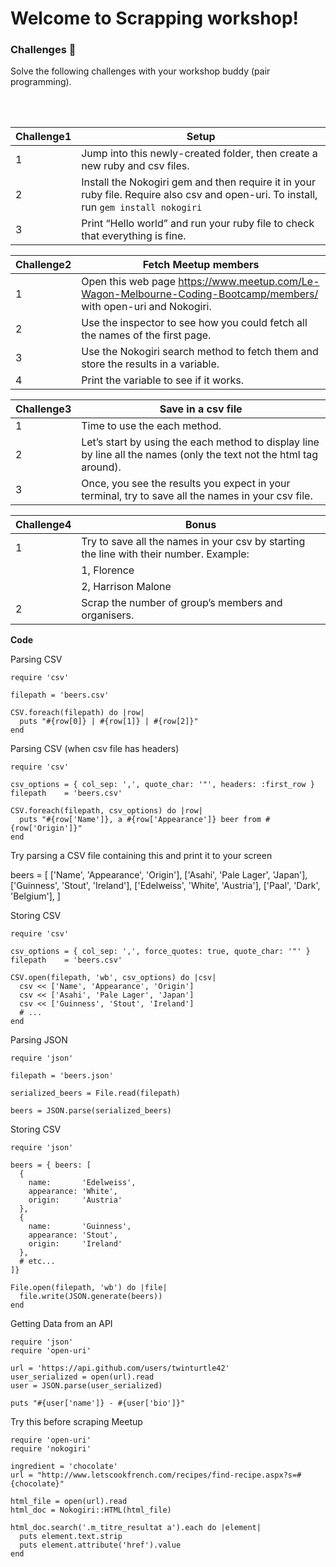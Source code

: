 # Welcome to Scrapping workshop!

### Challenges 💪
Solve the following challenges with your workshop buddy (pair programming).

<br/>
<br/>

| Challenge1| Setup|
| ------ | ------ |
| 1 | Jump into this newly-created folder, then create a new ruby and csv files.
| 2 | Install the Nokogiri gem and then require it in your ruby file. Require also csv and  open-uri. To install, run `gem install nokogiri`
| 3 | Print “Hello world” and run your ruby file to check that everything is fine.

| Challenge2| Fetch Meetup members|
| ------ | ------ |
| 1 | Open this web page https://www.meetup.com/Le-Wagon-Melbourne-Coding-Bootcamp/members/ with open-uri and Nokogiri.
| 2 | Use the inspector to see how you could fetch all the names of the first page.
| 3 | Use the Nokogiri search method to fetch them and store the results in a variable.
| 4 | Print the variable to see if it works.


| Challenge3| Save in a csv file |
| ------ | ------ |
| 1 | Time to use the each method.
| 2 | Let’s start by using the each method to display line by line all the names (only the text not the html tag around).
| 3 | Once, you see the results you expect in your terminal, try to save all the names in your csv file.

| Challenge4| Bonus |
| ------ | ------ |
| 1 | Try to save all the names in your csv by starting the line with their number. Example:
|   |   1, Florence
|   |   2, Harrison Malone
| 2 | Scrap the number of group’s members and organisers.


**Code**

Parsing CSV

```
require 'csv'

filepath = 'beers.csv'

CSV.foreach(filepath) do |row|
  puts "#{row[0]} | #{row[1]} | #{row[2]}"
end

```

Parsing CSV (when csv file has headers)

```
require 'csv'

csv_options = { col_sep: ',', quote_char: '"', headers: :first_row }
filepath    = 'beers.csv'

CSV.foreach(filepath, csv_options) do |row|
  puts "#{row['Name']}, a #{row['Appearance']} beer from #{row['Origin']}"
end

```
Try parsing a CSV file containing this and print it to your screen

beers =
[
  ['Name', 'Appearance', 'Origin'],
  ['Asahi', 'Pale Lager', 'Japan'],
  ['Guinness', 'Stout', 'Ireland'],
  ['Edelweiss', 'White', 'Austria'],
  ['Paal', 'Dark', 'Belgium'],
]

Storing CSV
```
require 'csv'

csv_options = { col_sep: ',', force_quotes: true, quote_char: '"' }
filepath    = 'beers.csv'

CSV.open(filepath, 'wb', csv_options) do |csv|
  csv << ['Name', 'Appearance', 'Origin']
  csv << ['Asahi', 'Pale Lager', 'Japan']
  csv << ['Guinness', 'Stout', 'Ireland']
  # ...
end
```

Parsing JSON

```
require 'json'

filepath = 'beers.json'

serialized_beers = File.read(filepath)

beers = JSON.parse(serialized_beers)
```

Storing CSV
```
require 'json'

beers = { beers: [
  {
    name:       'Edelweiss',
    appearance: 'White',
    origin:     'Austria'
  },
  {
    name:       'Guinness',
    appearance: 'Stout',
    origin:     'Ireland'
  },
  # etc...
]}

File.open(filepath, 'wb') do |file|
  file.write(JSON.generate(beers))
end
```
Getting Data from an API

```
require 'json'
require 'open-uri'

url = 'https://api.github.com/users/twinturtle42'
user_serialized = open(url).read
user = JSON.parse(user_serialized)

puts "#{user['name']} - #{user['bio']}"
```

Try this before scraping Meetup

```
require 'open-uri'
require 'nokogiri'

ingredient = 'chocolate'
url = "http://www.letscookfrench.com/recipes/find-recipe.aspx?s=#{chocolate}"

html_file = open(url).read
html_doc = Nokogiri::HTML(html_file)

html_doc.search('.m_titre_resultat a').each do |element|
  puts element.text.strip
  puts element.attribute('href').value
end
```

